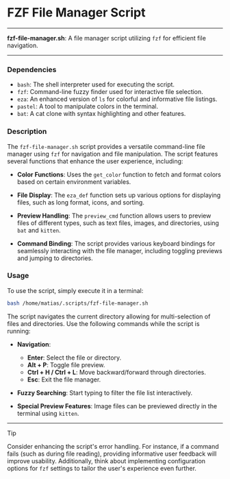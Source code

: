 # FZF File Manager Script

---

**fzf-file-manager.sh**: A file manager script utilizing `fzf` for efficient file navigation.

---

### Dependencies

- `bash`: The shell interpreter used for executing the script.
- `fzf`: Command-line fuzzy finder used for interactive file selection.
- `eza`: An enhanced version of `ls` for colorful and informative file listings.
- `pastel`: A tool to manipulate colors in the terminal.
- `bat`: A cat clone with syntax highlighting and other features.

### Description

The `fzf-file-manager.sh` script provides a versatile command-line file manager using `fzf` for navigation and file manipulation. The script features several functions that enhance the user experience, including:

- **Color Functions**: Uses the `get_color` function to fetch and format colors based on certain environment variables.
  
- **File Display**: The `eza_def` function sets up various options for displaying files, such as long format, icons, and sorting.

- **Preview Handling**: The `preview_cmd` function allows users to preview files of different types, such as text files, images, and directories, using `bat` and `kitten`.

- **Command Binding**: The script provides various keyboard bindings for seamlessly interacting with the file manager, including toggling previews and jumping to directories.

### Usage

To use the script, simply execute it in a terminal:

```bash
bash /home/matias/.scripts/fzf-file-manager.sh
```

The script navigates the current directory allowing for multi-selection of files and directories. Use the following commands while the script is running:

- **Navigation**:
  - **Enter**: Select the file or directory.
  - **Alt + P**: Toggle file preview.
  - **Ctrl + H / Ctrl + L**: Move backward/forward through directories.
  - **Esc**: Exit the file manager.

- **Fuzzy Searching**: Start typing to filter the file list interactively.

- **Special Preview Features**: Image files can be previewed directly in the terminal using `kitten`.

---

> [!TIP]  
Consider enhancing the script's error handling. For instance, if a command fails (such as during file reading), providing informative user feedback will improve usability. Additionally, think about implementing configuration options for `fzf` settings to tailor the user's experience even further.

